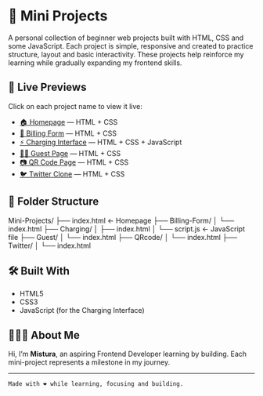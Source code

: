 # 🌟 Mini Projects

A personal collection of beginner web projects built with HTML, CSS and some JavaScript. 
Each project is simple, responsive and created to practice structure, layout and basic interactivity.
These projects help reinforce my learning while gradually expanding my frontend skills.

## 🔗 Live Previews

Click on each project name to view it live:

- [🏠 Homepage](https://turahrae.github.io/Mini-Projects/) — HTML + CSS  
- [📄 Billing Form](https://turahrae.github.io/Mini-Projects/Billing-Form/) — HTML + CSS  
- [⚡ Charging Interface](https://turahrae.github.io/Mini-Projects/Charging/) — HTML + CSS + JavaScript  
- [🧑‍💼 Guest Page](https://turahrae.github.io/Mini-Projects/Guest/) — HTML + CSS  
- [📷 QR Code Page](https://turahrae.github.io/Mini-Projects/QRcode/) — HTML + CSS  
- [🐦 Twitter Clone](https://turahrae.github.io/Mini-Projects/Twt/) — HTML + CSS  

## 📁 Folder Structure
Mini-Projects/
├── index.html ← Homepage
├── Billing-Form/
│ └── index.html
├── Charging/
│ ├── index.html
│ └── script.js ← JavaScript file
├── Guest/
│ └── index.html
├── QRcode/
│ └── index.html
├── Twitter/
│ └── index.html


## 🛠️ Built With

- HTML5  
- CSS3  
- JavaScript (for the Charging Interface)

## 👩🏽‍💻 About Me

Hi, I’m **Mistura**, an aspiring Frontend Developer learning by building. 
Each mini-project represents a milestone in my journey.

---

``Made with ❤️ while learning, focusing and building.``

